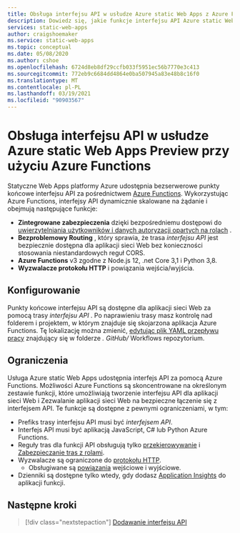 ```yaml
---
title: Obsługa interfejsu API w usłudze Azure static Web Apps z Azure Functions
description: Dowiedz się, jakie funkcje interfejsu API Azure static Web Apps obsługuje
services: static-web-apps
author: craigshoemaker
ms.service: static-web-apps
ms.topic: conceptual
ms.date: 05/08/2020
ms.author: cshoe
ms.openlocfilehash: 6724d8eb8df29ccfb033f5951ec56b7770e3c413
ms.sourcegitcommit: 772eb9c6684dd4864e0ba507945a83e48b8c16f0
ms.translationtype: MT
ms.contentlocale: pl-PL
ms.lasthandoff: 03/19/2021
ms.locfileid: "90903567"
---
```

# <a name="api-support-in-azure-static-web-apps-preview-with-azure-functions"></a>Obsługa interfejsu API w usłudze Azure static Web Apps Preview przy użyciu Azure Functions

Statyczne Web Apps platformy Azure udostępnia bezserwerowe punkty końcowe interfejsu API za pośrednictwem [Azure Functions](../azure-functions/functions-overview.md). Wykorzystując Azure Functions, interfejsy API dynamicznie skalowane na żądanie i obejmują następujące funkcje:

- **Zintegrowane zabezpieczenia** dzięki bezpośredniemu dostępowi do [uwierzytelniania użytkowników i danych autoryzacji opartych na rolach](user-information.md) .
- **Bezproblemowy Routing** , który sprawia, że trasa _interfejsu API_ jest bezpiecznie dostępna dla aplikacji sieci Web bez konieczności stosowania niestandardowych reguł CORS.
- **Azure Functions** v3 zgodne z Node.js 12, .net Core 3,1 i Python 3,8.
- **Wyzwalacze protokołu HTTP** i powiązania wejścia/wyjścia.

## <a name="configuration"></a>Konfigurowanie

Punkty końcowe interfejsu API są dostępne dla aplikacji sieci Web za pomocą trasy _interfejsu API_ . Po naprawieniu trasy masz kontrolę nad folderem i projektem, w którym znajduje się skojarzona aplikacja Azure Functions. Tę lokalizację można zmienić, [edytując plik YAML przepływu pracy](github-actions-workflow.md#build-and-deploy) znajdujący się w folderze _. GitHub/_ Workflows repozytorium.

## <a name="constraints"></a>Ograniczenia

Usługa Azure static Web Apps udostępnia interfejs API za pomocą Azure Functions. Możliwości Azure Functions są skoncentrowane na określonym zestawie funkcji, które umożliwiają tworzenie interfejsu API dla aplikacji sieci Web i Zezwalanie aplikacji sieci Web na bezpieczne łączenie się z interfejsem API. Te funkcje są dostępne z pewnymi ograniczeniami, w tym:

- Prefiks trasy interfejsu API musi być _interfejsem API_.
- Interfejs API musi być aplikacją JavaScript, C# lub Python Azure Functions.
- Reguły tras dla funkcji API obsługują tylko [przekierowywanie](routes.md#redirects) i [Zabezpieczanie tras z rolami](routes.md#securing-routes-with-roles).
- Wyzwalacze są ograniczone do [protokołu HTTP](../azure-functions/functions-bindings-http-webhook.md).
  - Obsługiwane są [powiązania](../azure-functions/functions-triggers-bindings.md#supported-bindings) wejściowe i wyjściowe.
- Dzienniki są dostępne tylko wtedy, gdy dodasz [Application Insights](../azure-functions/functions-monitoring.md) do aplikacji funkcji.

## <a name="next-steps"></a>Następne kroki

> [!div class="nextstepaction"]
> [Dodawanie interfejsu API](add-api.md)
